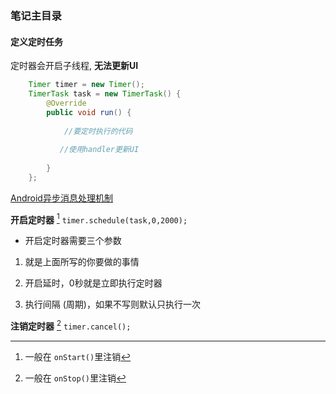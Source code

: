 

### 笔记主目录

#### 定义定时任务

定时器会开启子线程,  **无法更新UI**

```java
    Timer timer = new Timer();
    TimerTask task = new TimerTask() {
        @Override
        public void run() {
           
            //要定时执行的代码
            
           //使用handler更新UI
            
        }
    };


```

[Android异步消息处理机制](Android异步消息处理机制.md)



**开启定时器** [^1]  `timer.schedule(task,0,2000);`

-   开启定时器需要三个参数

1.  就是上面所写的你要做的事情



2.  开启延时，0秒就是立即执行定时器
3.  执行间隔 (周期)，如果不写则默认只执行一次




**注销定时器**  [^2]    `timer.cancel();`

[^1]: 一般在 `onStart()`里注销
[^2]: 一般在 `onStop()`里注销